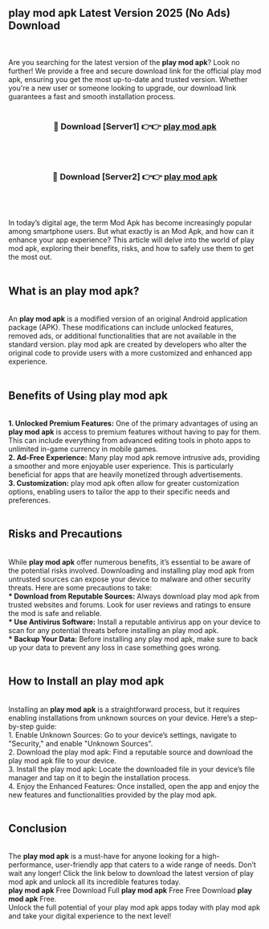 ## play mod apk Latest Version 2025 (No Ads) Download
<br><br>
Are you searching for the latest version of the <strong>play mod apk</strong>? Look no further! We provide a free and secure download link for the official play mod apk, ensuring you get the most up-to-date and trusted version. Whether you're a new user or someone looking to upgrade, our download link guarantees a fast and smooth installation process.
<br>
<br>
<div align="center">
<h3>🔴 Download [Server1] 👉👉 <a href="https://modyolo.store/play_mod_apk">play mod apk</a></h3><br>
<br>
<h3>🔴 Download [Server2] 👉👉 <a href="https://modyolo.store/play_mod_apk">play mod apk</a></h3><br>
</div>
<br>
<br>
In today’s digital age, the term Mod Apk has become increasingly popular among smartphone users. But what exactly is an Mod Apk, and how can it enhance your app experience? This article will delve into the world of play mod apk, exploring their benefits, risks, and how to safely use them to get the most out.
<br>
<br>
<h2>What is an play mod apk?</h2>
<br>
An <strong>play mod apk</strong> is a modified version of an original Android application package (APK). These modifications can include unlocked features, removed ads, or additional functionalities that are not available in the standard version. play mod apk are created by developers who alter the original code to provide users with a more customized and enhanced app experience.
<br>
<br>
<h2>Benefits of Using play mod apk</h2>
<br>
<strong> 1. Unlocked Premium Features:</strong> One of the primary advantages of using an <strong>play mod apk</strong> is access to premium features without having to pay for them. This can include everything from advanced editing tools in photo apps to unlimited in-game currency in mobile games.
<br>
<strong> 2. Ad-Free Experience:</strong> Many play mod apk remove intrusive ads, providing a smoother and more enjoyable user experience. This is particularly beneficial for apps that are heavily monetized through advertisements.
<br>
<strong> 3. Customization:</strong> play mod apk often allow for greater customization options, enabling users to tailor the app to their specific needs and preferences.
<br>
<br>
<h2>Risks and Precautions</h2>
<br>
While <strong>play mod apk</strong> offer numerous benefits, it’s essential to be aware of the potential risks involved. Downloading and installing play mod apk from untrusted sources can expose your device to malware and other security threats. Here are some precautions to take:
<br>
<strong> * Download from Reputable Sources:</strong> Always download play mod apk from trusted websites and forums. Look for user reviews and ratings to ensure the mod is safe and reliable.
<br>
<strong> * Use Antivirus Software:</strong> Install a reputable antivirus app on your device to scan for any potential threats before installing an play mod apk.
<br>
<strong> * Backup Your Data:</strong> Before installing any play mod apk, make sure to back up your data to prevent any loss in case something goes wrong.
<br>
<br>
<h2>How to Install an play mod apk</h2>
<br>
Installing an <strong>play mod apk</strong> is a straightforward process, but it requires enabling installations from unknown sources on your device. Here’s a step-by-step guide:
<br>
 1. Enable Unknown Sources: Go to your device’s settings, navigate to "Security," and enable "Unknown Sources".
<br>
 2. Download the play mod apk: Find a reputable source and download the play mod apk file to your device.
<br>
 3. Install the play mod apk: Locate the downloaded file in your device’s file manager and tap on it to begin the installation process.
<br>
 4. Enjoy the Enhanced Features: Once installed, open the app and enjoy the new features and functionalities provided by the play mod apk.
<br>
<br>
<h2><strong>Conclusion</strong></h2>
<br>
The <strong>play mod apk</strong> is a must-have for anyone looking for a high-performance, user-friendly app that caters to a wide range of needs. Don’t wait any longer! Click the link below to download the latest version of play mod apk and unlock all its incredible features today.
<br>
<strong>play mod apk</strong> Free Download Full <strong>play mod apk</strong> Free Free Download <strong>play mod apk</strong> Free.
<br>
Unlock the full potential of your play mod apk apps today with play mod apk and take your digital experience to the next level!

